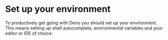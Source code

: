 # Set up your environment

To productively get going with Deno you should set up your environment. This
means setting up shell autocomplete, environmental variables and your editor or
IDE of choice.
